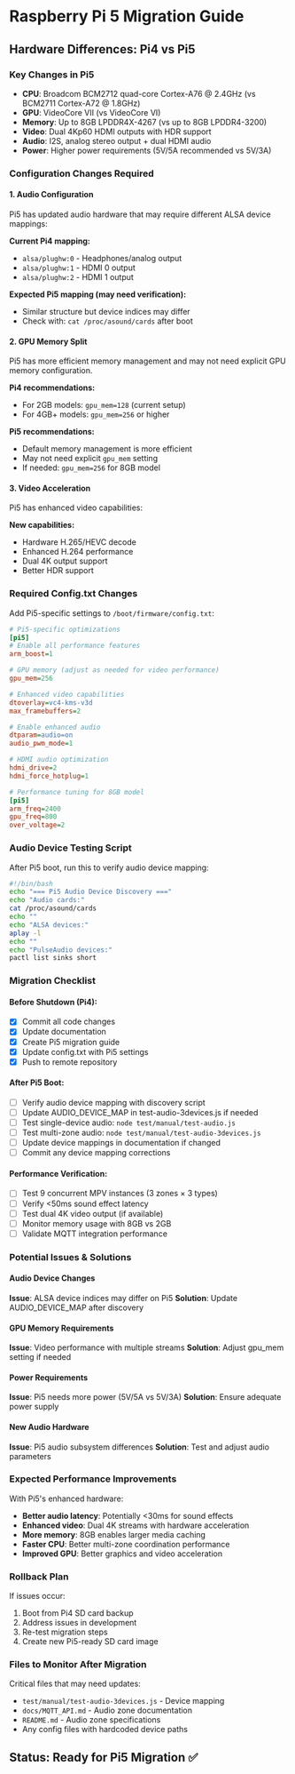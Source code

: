 # Raspberry Pi 5 Migration Guide

## Hardware Differences: Pi4 vs Pi5

### Key Changes in Pi5
- **CPU**: Broadcom BCM2712 quad-core Cortex-A76 @ 2.4GHz (vs BCM2711 Cortex-A72 @ 1.8GHz)
- **GPU**: VideoCore VII (vs VideoCore VI)
- **Memory**: Up to 8GB LPDDR4X-4267 (vs up to 8GB LPDDR4-3200)
- **Video**: Dual 4Kp60 HDMI outputs with HDR support
- **Audio**: I2S, analog stereo output + dual HDMI audio
- **Power**: Higher power requirements (5V/5A recommended vs 5V/3A)

### Configuration Changes Required

#### 1. Audio Configuration
Pi5 has updated audio hardware that may require different ALSA device mappings:

**Current Pi4 mapping:**
- `alsa/plughw:0` - Headphones/analog output
- `alsa/plughw:1` - HDMI 0 output  
- `alsa/plughw:2` - HDMI 1 output

**Expected Pi5 mapping (may need verification):**
- Similar structure but device indices may differ
- Check with: `cat /proc/asound/cards` after boot

#### 2. GPU Memory Split
Pi5 has more efficient memory management and may not need explicit GPU memory configuration.

**Pi4 recommendations:**
- For 2GB models: `gpu_mem=128` (current setup)
- For 4GB+ models: `gpu_mem=256` or higher

**Pi5 recommendations:**
- Default memory management is more efficient
- May not need explicit `gpu_mem` setting
- If needed: `gpu_mem=256` for 8GB model

#### 3. Video Acceleration
Pi5 has enhanced video capabilities:

**New capabilities:**
- Hardware H.265/HEVC decode
- Enhanced H.264 performance
- Dual 4K output support
- Better HDR support

### Required Config.txt Changes

Add Pi5-specific settings to `/boot/firmware/config.txt`:

```ini
# Pi5-specific optimizations
[pi5]
# Enable all performance features
arm_boost=1

# GPU memory (adjust as needed for video performance)
gpu_mem=256

# Enhanced video capabilities
dtoverlay=vc4-kms-v3d
max_framebuffers=2

# Enable enhanced audio
dtparam=audio=on
audio_pwm_mode=1

# HDMI audio optimization
hdmi_drive=2
hdmi_force_hotplug=1

# Performance tuning for 8GB model
[pi5]
arm_freq=2400
gpu_freq=800
over_voltage=2
```

### Audio Device Testing Script

After Pi5 boot, run this to verify audio device mapping:

```bash
#!/bin/bash
echo "=== Pi5 Audio Device Discovery ==="
echo "Audio cards:"
cat /proc/asound/cards
echo ""
echo "ALSA devices:"
aplay -l
echo ""
echo "PulseAudio devices:"
pactl list sinks short
```

### Migration Checklist

#### Before Shutdown (Pi4):
- [x] Commit all code changes
- [x] Update documentation
- [x] Create Pi5 migration guide
- [x] Update config.txt with Pi5 settings
- [x] Push to remote repository

#### After Pi5 Boot:
- [ ] Verify audio device mapping with discovery script
- [ ] Update AUDIO_DEVICE_MAP in test-audio-3devices.js if needed
- [ ] Test single-device audio: `node test/manual/test-audio.js`
- [ ] Test multi-zone audio: `node test/manual/test-audio-3devices.js`
- [ ] Update device mappings in documentation if changed
- [ ] Commit any device mapping corrections

#### Performance Verification:
- [ ] Test 9 concurrent MPV instances (3 zones × 3 types)
- [ ] Verify <50ms sound effect latency
- [ ] Test dual 4K video output (if available)
- [ ] Monitor memory usage with 8GB vs 2GB
- [ ] Validate MQTT integration performance

### Potential Issues & Solutions

#### Audio Device Changes
**Issue**: ALSA device indices may differ on Pi5
**Solution**: Update AUDIO_DEVICE_MAP after discovery

#### GPU Memory Requirements  
**Issue**: Video performance with multiple streams
**Solution**: Adjust gpu_mem setting if needed

#### Power Requirements
**Issue**: Pi5 needs more power (5V/5A vs 5V/3A)
**Solution**: Ensure adequate power supply

#### New Audio Hardware
**Issue**: Pi5 audio subsystem differences
**Solution**: Test and adjust audio parameters

### Expected Performance Improvements

With Pi5's enhanced hardware:
- **Better audio latency**: Potentially <30ms for sound effects
- **Enhanced video**: Dual 4K streams with hardware acceleration
- **More memory**: 8GB enables larger media caching
- **Faster CPU**: Better multi-zone coordination performance
- **Improved GPU**: Better graphics and video acceleration

### Rollback Plan

If issues occur:
1. Boot from Pi4 SD card backup
2. Address issues in development
3. Re-test migration steps
4. Create new Pi5-ready SD card image

### Files to Monitor After Migration

Critical files that may need updates:
- `test/manual/test-audio-3devices.js` - Device mapping
- `docs/MQTT_API.md` - Audio zone documentation  
- `README.md` - Audio zone specifications
- Any config files with hardcoded device paths

## Status: Ready for Pi5 Migration ✅
